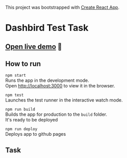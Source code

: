 This project was bootstrapped with [Create React App](https://github.com/facebook/create-react-app).

# Dashbird Test Task

## [Open live demo](https://faradey27.github.io/dashbird-test-task/) 🚀

## How to run

`npm start` <br>
Runs the app in the development mode.<br>
Open [http://localhost:3000](http://localhost:3000) to view it in the browser.

`npm test` <br>
Launches the test runner in the interactive watch mode.

`npm run build` <br>
Builds the app for production to the `build` folder.<br>
It's ready to be deployed

`npm run deploy` <br>
Deploys app to github pages

## Task
